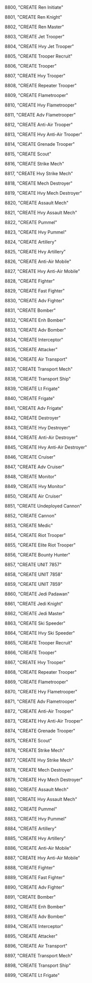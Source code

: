 ﻿8800, "CREATE Ren Initiate"

8801, "CREATE Ren Knight"

8802, "CREATE Ren Master"

8803, "CREATE Jet Trooper"

8804, "CREATE Hvy Jet Trooper"

8805, "CREATE Trooper Recruit"

8806, "CREATE Trooper"

8807, "CREATE Hvy Trooper"

8808, "CREATE Repeater Trooper"

8809, "CREATE Flametrooper"

8810, "CREATE Hvy Flametrooper"

8811, "CREATE Adv Flametrooper"

8812, "CREATE Anti-Air Trooper"

8813, "CREATE Hvy Anti-Air Trooper"

8814, "CREATE Grenade Trooper"

8815, "CREATE Scout"

8816, "CREATE Strike Mech"

8817, "CREATE Hvy Strike Mech"

8818, "CREATE Mech Destroyer"

8819, "CREATE Hvy Mech Destroyer"

8820, "CREATE Assault Mech"

8821, "CREATE Hvy Assault Mech"

8822, "CREATE Pummel"

8823, "CREATE Hvy Pummel"

8824, "CREATE Artillery"

8825, "CREATE Hvy Artillery"

8826, "CREATE Anti-Air Mobile"

8827, "CREATE Hvy Anti-Air Mobile"

8828, "CREATE Fighter"

8829, "CREATE Fast Fighter"

8830, "CREATE Adv Fighter"

8831, "CREATE Bomber"

8832, "CREATE Enh Bomber"

8833, "CREATE Adv Bomber"

8834, "CREATE Interceptor"

8835, "CREATE Attacker"

8836, "CREATE Air Transport"

8837, "CREATE Transport Mech"

8838, "CREATE Transport Ship"

8839, "CREATE Lt Frigate"

8840, "CREATE Frigate"

8841, "CREATE Adv Frigate"

8842, "CREATE Destroyer"

8843, "CREATE Hvy Destroyer"

8844, "CREATE Anti-Air Destroyer"

8845, "CREATE Hvy Anti-Air Destroyer"

8846, "CREATE Cruiser"

8847, "CREATE Adv Cruiser"

8848, "CREATE Monitor"

8849, "CREATE Hvy Monitor"

8850, "CREATE Air Cruiser"

8851, "CREATE Undeployed Cannon"

8852, "CREATE Cannon"

8853, "CREATE Medic"

8854, "CREATE Riot Trooper"

8855, "CREATE Elite Riot Trooper"

8856, "CREATE Bounty Hunter"

8857, "CREATE UNIT 7857"

8858, "CREATE UNIT 7858"

8859, "CREATE UNIT 7859"

8860, "CREATE Jedi Padawan"

8861, "CREATE Jedi Knight"

8862, "CREATE Jedi Master"

8863, "CREATE Ski Speeder"

8864, "CREATE Hvy Ski Speeder"

8865, "CREATE Trooper Recruit"

8866, "CREATE Trooper"

8867, "CREATE Hvy Trooper"

8868, "CREATE Repeater Trooper"

8869, "CREATE Flametrooper"

8870, "CREATE Hvy Flametrooper"

8871, "CREATE Adv Flametrooper"

8872, "CREATE Anti-Air Trooper"

8873, "CREATE Hvy Anti-Air Trooper"

8874, "CREATE Grenade Trooper"

8875, "CREATE Scout"

8876, "CREATE Strike Mech"

8877, "CREATE Hvy Strike Mech"

8878, "CREATE Mech Destroyer"

8879, "CREATE Hvy Mech Destroyer"

8880, "CREATE Assault Mech"

8881, "CREATE Hvy Assault Mech"

8882, "CREATE Pummel"

8883, "CREATE Hvy Pummel"

8884, "CREATE Artillery"

8885, "CREATE Hvy Artillery"

8886, "CREATE Anti-Air Mobile"

8887, "CREATE Hvy Anti-Air Mobile"

8888, "CREATE Fighter"

8889, "CREATE Fast Fighter"

8890, "CREATE Adv Fighter"

8891, "CREATE Bomber"

8892, "CREATE Enh Bomber"

8893, "CREATE Adv Bomber"

8894, "CREATE Interceptor"

8895, "CREATE Attacker"

8896, "CREATE Air Transport"

8897, "CREATE Transport Mech"

8898, "CREATE Transport Ship"

8899, "CREATE Lt Frigate"

